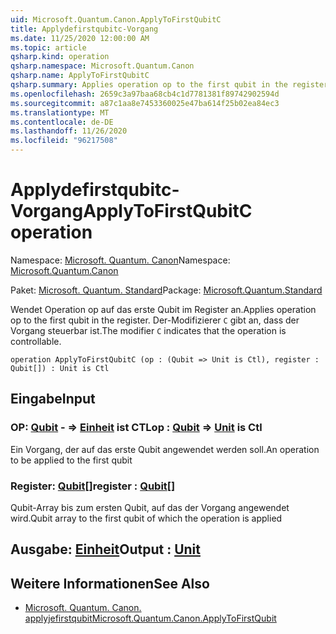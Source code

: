 ```yaml
---
uid: Microsoft.Quantum.Canon.ApplyToFirstQubitC
title: Applydefirstqubitc-Vorgang
ms.date: 11/25/2020 12:00:00 AM
ms.topic: article
qsharp.kind: operation
qsharp.namespace: Microsoft.Quantum.Canon
qsharp.name: ApplyToFirstQubitC
qsharp.summary: Applies operation op to the first qubit in the register. The modifier `C` indicates that the operation is controllable.
ms.openlocfilehash: 2659c3a97baa68cb4c1d7781381f89742902594d
ms.sourcegitcommit: a87c1aa8e7453360025e47ba614f25b02ea84ec3
ms.translationtype: MT
ms.contentlocale: de-DE
ms.lasthandoff: 11/26/2020
ms.locfileid: "96217508"
---
```

# <a name="applytofirstqubitc-operation"></a><span data-ttu-id="c9125-102">Applydefirstqubitc-Vorgang</span><span class="sxs-lookup"><span data-stu-id="c9125-102">ApplyToFirstQubitC operation</span></span>

<span data-ttu-id="c9125-103">Namespace: [Microsoft. Quantum. Canon](xref:Microsoft.Quantum.Canon)</span><span class="sxs-lookup"><span data-stu-id="c9125-103">Namespace: [Microsoft.Quantum.Canon](xref:Microsoft.Quantum.Canon)</span></span>

<span data-ttu-id="c9125-104">Paket: [Microsoft. Quantum. Standard](https://nuget.org/packages/Microsoft.Quantum.Standard)</span><span class="sxs-lookup"><span data-stu-id="c9125-104">Package: [Microsoft.Quantum.Standard](https://nuget.org/packages/Microsoft.Quantum.Standard)</span></span>


<span data-ttu-id="c9125-105">Wendet Operation op auf das erste Qubit im Register an.</span><span class="sxs-lookup"><span data-stu-id="c9125-105">Applies operation op to the first qubit in the register.</span></span>
<span data-ttu-id="c9125-106">Der-Modifizierer `C` gibt an, dass der Vorgang steuerbar ist.</span><span class="sxs-lookup"><span data-stu-id="c9125-106">The modifier `C` indicates that the operation is controllable.</span></span>

```qsharp
operation ApplyToFirstQubitC (op : (Qubit => Unit is Ctl), register : Qubit[]) : Unit is Ctl
```


## <a name="input"></a><span data-ttu-id="c9125-107">Eingabe</span><span class="sxs-lookup"><span data-stu-id="c9125-107">Input</span></span>

### <a name="op--qubit--unit--is-ctl"></a><span data-ttu-id="c9125-108">OP: [Qubit](xref:microsoft.quantum.lang-ref.qubit) - => [Einheit](xref:microsoft.quantum.lang-ref.unit)  ist CTL</span><span class="sxs-lookup"><span data-stu-id="c9125-108">op : [Qubit](xref:microsoft.quantum.lang-ref.qubit) => [Unit](xref:microsoft.quantum.lang-ref.unit)  is Ctl</span></span>

<span data-ttu-id="c9125-109">Ein Vorgang, der auf das erste Qubit angewendet werden soll.</span><span class="sxs-lookup"><span data-stu-id="c9125-109">An operation to be applied to the first qubit</span></span>


### <a name="register--qubit"></a><span data-ttu-id="c9125-110">Register: [Qubit](xref:microsoft.quantum.lang-ref.qubit)[]</span><span class="sxs-lookup"><span data-stu-id="c9125-110">register : [Qubit](xref:microsoft.quantum.lang-ref.qubit)[]</span></span>

<span data-ttu-id="c9125-111">Qubit-Array bis zum ersten Qubit, auf das der Vorgang angewendet wird.</span><span class="sxs-lookup"><span data-stu-id="c9125-111">Qubit array to the first qubit of which the operation is applied</span></span>



## <a name="output--unit"></a><span data-ttu-id="c9125-112">Ausgabe: [Einheit](xref:microsoft.quantum.lang-ref.unit)</span><span class="sxs-lookup"><span data-stu-id="c9125-112">Output : [Unit](xref:microsoft.quantum.lang-ref.unit)</span></span>



## <a name="see-also"></a><span data-ttu-id="c9125-113">Weitere Informationen</span><span class="sxs-lookup"><span data-stu-id="c9125-113">See Also</span></span>

- [<span data-ttu-id="c9125-114">Microsoft. Quantum. Canon. applyjefirstqubit</span><span class="sxs-lookup"><span data-stu-id="c9125-114">Microsoft.Quantum.Canon.ApplyToFirstQubit</span></span>](xref:Microsoft.Quantum.Canon.ApplyToFirstQubit)